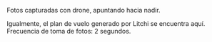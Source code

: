 Fotos capturadas con drone, apuntando hacia nadir.

Igualmente, el plan de vuelo generado por Litchi se encuentra aquí.
Frecuencia de toma de fotos: 2 segundos.
